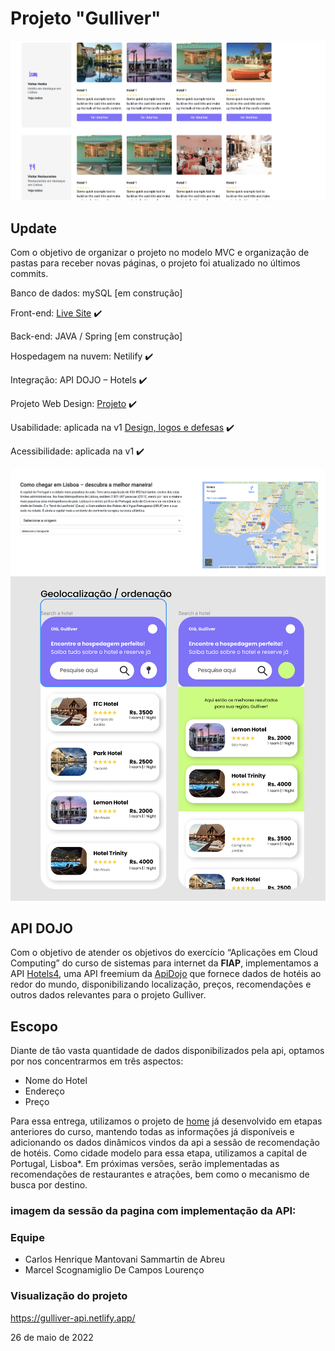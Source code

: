 # Projeto "Gulliver"

![Home do projeto](https://github.com/Primatasan/gulliver_api/blob/main/print01.png)

## Update
Com o objetivo de organizar o projeto no modelo MVC e organização de pastas para receber novas páginas, o projeto foi atualizado no últimos commits.

Banco de dados: mySQL [em construção]

Front-end: [Live Site](https://gulliver-api.netlify.app) ✔️

Back-end: JAVA / Spring [em construção]

Hospedagem na nuvem: Netilify ✔️

Integração: API DOJO – Hotels ✔️

Projeto Web Design: [Projeto](https://www.figma.com/file/8KYxU6g0WWCP8qdL3TVUbA/Projeto-Gulliver) ✔️

Usabilidade: aplicada na v1 [Design, logos e defesas](https://drive.google.com/drive/folders/1orK91qAh-eL7B4Aml_6ldQBJoOmZM0Cb) ✔️

Acessibilidade: aplicada na v1 ✔️

![Home do projeto](https://github.com/Primatasan/gulliver_api/blob/main/print2.png)
![Home do projeto](https://github.com/Primatasan/gulliver_api/blob/main/print3.png)

## API DOJO

Com o objetivo de atender os objetivos do exercício “Aplicações em Cloud Computing” do curso de sistemas para internet da **FIAP**, implementamos a API [Hotels4](https://apidojo.github.io/#hotels-list), uma API freemium da [ApiDojo](https://apidojo.net/) que fornece dados de hotéis ao redor do mundo, disponibilizando localização, preços, recomendações e outros dados relevantes para o projeto Gulliver.

## Escopo

Diante de tão vasta quantidade de dados disponibilizados pela api, optamos por nos concentrarmos em três aspectos:

* Nome do Hotel
* Endereço
* Preço

Para essa entrega, utilizamos o projeto de [home](https://gulliver-bootstrap.netlify.app/) já desenvolvido em etapas anteriores do curso, mantendo todas as informações já disponíveis e adicionando os dados dinâmicos vindos da api a sessão de recomendação de hotéis. Como cidade modelo para essa etapa, utilizamos a capital de Portugal, Lisboa*. Em próximas versões, serão implementadas as recomendações de restaurantes e atrações, bem como o mecanismo de busca por destino. 

### imagem da sessão da pagina com implementação da API:


### Equipe

* Carlos Henrique Mantovani Sammartin de Abreu
* Marcel Scognamiglio De Campos Lourenço

### Visualização do projeto

https://gulliver-api.netlify.app/

26 de maio de 2022
